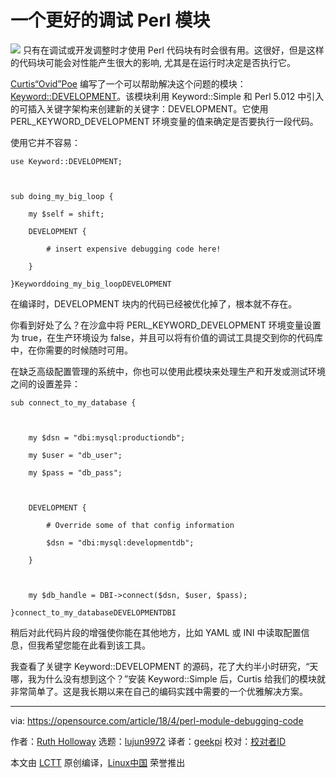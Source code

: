 一个更好的调试 Perl 模块
======

![](https://opensource.com/sites/default/files/styles/image-full-size/public/lead-images/annoyingbugs.png?itok=ywFZ99Gs)
只有在调试或开发调整时才使用 Perl 代码块有时会很有用。这很好，但是这样的代码块可能会对性能产生很大的影响, 尤其是在运行时决定是否执行它。

[Curtis“Ovid”Poe][1] 编写了一个可以帮助解决这个问题的模块：[Keyword::DEVELOPMENT][2]。该模块利用 Keyword::Simple 和 Perl 5.012 中引入的可插入关键字架构来创建新的关键字：DEVELOPMENT。它使用 PERL_KEYWORD_DEVELOPMENT 环境变量的值来确定是否要执行一段代码。

使用它并不容易：
```
use Keyword::DEVELOPMENT;

       

sub doing_my_big_loop {

    my $self = shift;

    DEVELOPMENT {

        # insert expensive debugging code here!

    }

}Keyworddoing_my_big_loopDEVELOPMENT

```

在编译时，DEVELOPMENT 块内的代码已经被优化掉了，根本就不存在。

你看到好处了么？在沙盒中将 PERL_KEYWORD_DEVELOPMENT 环境变量设置为 true，在生产环境设为 false，并且可以将有价值的调试工具提交到你的代码库中，在你需要的时候随时可用。

在缺乏高级配置管理的系统中，你也可以使用此模块来处理生产和开发或测试环境之间的设置差异：
```
sub connect_to_my_database {

       

    my $dsn = "dbi:mysql:productiondb";

    my $user = "db_user";

    my $pass = "db_pass";

   

    DEVELOPMENT {

        # Override some of that config information

        $dsn = "dbi:mysql:developmentdb";

    }

   

    my $db_handle = DBI->connect($dsn, $user, $pass);

}connect_to_my_databaseDEVELOPMENTDBI

```

稍后对此代码片段的增强使你能在其他地方，比如 YAML 或 INI 中读取配置信息，但我希望您能在此看到该工具。

我查看了关键字 Keyword::DEVELOPMENT 的源码，花了大约半小时研究，“天哪，我为什么没有想到这个？”安装 Keyword::Simple 后，Curtis 给我们的模块就非常简单了。这是我长期以来在自己的编码实践中需要的一个优雅解决方案。

--------------------------------------------------------------------------------

via: https://opensource.com/article/18/4/perl-module-debugging-code

作者：[Ruth Holloway][a]
选题：[lujun9972](https://github.com/lujun9972)
译者：[geekpi](https://github.com/geekpi)
校对：[校对者ID](https://github.com/校对者ID)

本文由 [LCTT](https://github.com/LCTT/TranslateProject) 原创编译，[Linux中国](https://linux.cn/) 荣誉推出

[a]:https://opensource.com/users/druthb
[1]:https://metacpan.org/author/OVID
[2]:https://metacpan.org/pod/release/OVID/Keyword-DEVELOPMENT-0.04/lib/Keyword/DEVELOPMENT.pm
